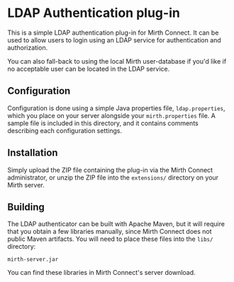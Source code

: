 # LDAP Authentication plug-in

This is a simple LDAP authentication plug-in for Mirth Connect. It can be used
to allow users to login using an LDAP service for authentication and authorization.

You can also fall-back to using the local Mirth user-database if you'd like if
no acceptable user can be located in the LDAP service.

## Configuration

Configuration is done using a simple Java properties file, `ldap.properties`,
which you place on your server alongside your `mirth.properties` file. A sample
file is included in this directory, and it contains comments describing each
configuration settings.

## Installation

Simply upload the ZIP file containing the plug-in via the Mirth Connect
administrator, or unzip the ZIP file into the `extensions/` directory on
your Mirth server.

## Building

The LDAP authenticator can be built with Apache Maven, but it will require that
you obtain a few libraries manually, since Mirth Connect does not public Maven
artifacts. You will need to place these files into the `libs/` directory:

    mirth-server.jar

You can find these libraries in Mirth Connect's server download.
